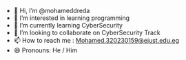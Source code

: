 - 👋 Hi, I’m @mohameddreda
- 👀 I’m interested in learning programming
- 🌱 I’m currently learning CyberSecurity
- 💞️ I’m looking to collaborate on CyberSecurity Track
- 📫 How to reach me : Mohamed.320230159@ejust.edu.eg
- 😄 Pronouns: He / Him
